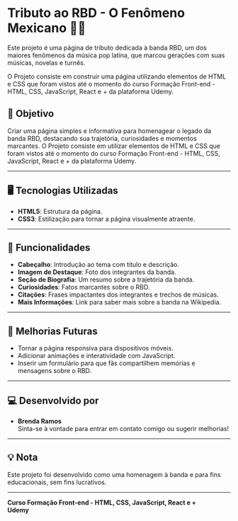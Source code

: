 # Tributo ao RBD - O Fenômeno Mexicano 🎤✨

Este projeto é uma página de tributo dedicada à banda RBD, um dos maiores fenômenos da música pop latina, que marcou gerações com suas músicas, novelas e turnês.

O Projeto consiste em construir uma página utilizando elementos de HTML e CSS que foram vistos até o momento do curso Formação Front-end - HTML, CSS, JavaScript, React e + da plataforma Udemy.

## 🎯 Objetivo

Criar uma página simples e informativa para homenagear o legado da banda RBD, destacando sua trajetória, curiosidades e momentos marcantes. O Projeto consiste em utilizar elementos de HTML e CSS que foram vistos até o momento do curso Formação Front-end - HTML, CSS, JavaScript, React e + da plataforma Udemy.

---

## 🖥️ Tecnologias Utilizadas

- **HTML5**: Estrutura da página.
- **CSS3**: Estilização para tornar a página visualmente atraente.

---

## 🌟 Funcionalidades

- **Cabeçalho**: Introdução ao tema com título e descrição.
- **Imagem de Destaque**: Foto dos integrantes da banda.
- **Seção de Biografia**: Um resumo sobre a trajetória da banda.
- **Curiosidades**: Fatos marcantes sobre o RBD.
- **Citações**: Frases impactantes dos integrantes e trechos de músicas.
- **Mais Informações**: Link para saber mais sobre a banda na Wikipedia.

---

## 📌 Melhorias Futuras

- Tornar a página responsiva para dispositivos móveis.
- Adicionar animações e interatividade com JavaScript.
- Inserir um formulário para que fãs compartilhem memórias e mensagens sobre o RBD.

---

## 💻 Desenvolvido por

- **Brenda Ramos**<br>
    Sinta-se à vontade para entrar em contato comigo ou sugerir melhorias!

---

## 💡 Nota

Este projeto foi desenvolvido como uma homenagem à banda e para fins educacionais, sem fins lucrativos.

---

**Curso Formação Front-end - HTML, CSS, JavaScript, React e +**<br>
**Udemy**

